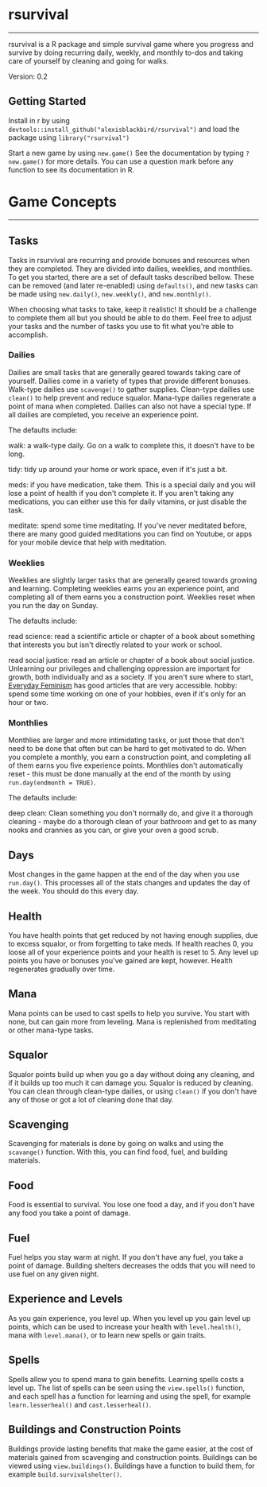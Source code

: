 # rsurvival
___
rsurvival is a R package and simple survival game where you progress and survive by doing recurring daily, weekly, and monthly to-dos and taking care of yourself by cleaning and going for walks.

Version: 0.2

## Getting Started

Install in r by using `devtools::install_github("alexisblackbird/rsurvival")` and load the package using `library("rsurvival")`

Start a new game by using `new.game()` See the documentation by typing `?new.game()` for more details. You can use a question mark before any function to see its documentation in R.

# Game Concepts
___
## Tasks

Tasks in rsurvival are recurring and provide bonuses and resources when they are completed. They are divided into dailies, weeklies, and monthlies. To get you started, there are a set of default tasks described bellow. These can be removed (and later re-enabled) using `defaults()`, and new tasks can be made using `new.daily()`, `new.weekly()`, and `new.monthly()`. 

When choosing what tasks to take, keep it realistic! It should be a challenge to complete them all but you should be able to do them. Feel free to adjust your tasks and the number of tasks you use to fit what you're able to accomplish. 

### Dailies

Dailies are small tasks that are generally geared towards taking care of yourself. Dailies come in a variety of types that provide different bonuses. Walk-type dailies use `scavenge()` to gather supplies. Clean-type dailies use `clean()` to help prevent and reduce squalor. Mana-type dailies regenerate a point of mana when completed. Dailies can also not have a special type. If all dailies are completed, you receive an experience point.

The defaults include:

walk: a walk-type daily. Go on a walk to complete this, it doesn't have to be long.

tidy: tidy up around your home or work space, even if it's just a bit.

meds: if you have medication, take them. This is a special daily and you will lose a point of health if you don't complete it. If you aren't taking any medications, you can either use this for daily vitamins, or just disable the task.

meditate: spend some time meditating. If you've never meditated before, there are many good guided meditations you can find on Youtube, or apps for your mobile device that help with meditation.

### Weeklies

Weeklies are slightly larger tasks that are generally geared towards growing and learning. Completing weeklies earns you an experience point, and completing all of them earns you a construction point. Weeklies reset when you run the day on Sunday.

The defaults include:

read science: read a scientific article or chapter of a book about something that interests you but isn't directly related to your work or school.

read social justice: read an article or chapter of a book about social justice. Unlearning our privileges and challenging oppression are important for growth, both individually and as a society. If you aren't sure where to start, [Everyday Feminism](http://everydayfeminism.com/) has good articles that are very accessible.
hobby: spend some time working on one of your hobbies, even if it's only for an hour or two.

### Monthlies

Monthlies are larger and more intimidating tasks, or just those that don't need to be done that often but can be hard to get motivated to do. When you complete a monthly, you earn a construction point, and completing all of them earns you five experience points. Monthlies don't automatically reset - this must be done manually at the end of the month by using `run.day(endmonth = TRUE)`.

The defaults include:

deep clean: Clean something you don't normally do, and give it a thorough cleaning - maybe do a thorough clean of your bathroom and get to as many nooks and crannies as you can, or give your oven a good scrub.

## Days

Most changes in the game happen at the end of the day when you use `run.day()`. This processes all of the stats changes and updates the day of the week. You should do this every day.

## Health

You have health points that get reduced by not having enough supplies, due to excess squalor, or from forgetting to take meds. If health reaches 0, you loose all of your experience points and your health is reset to 5. Any level up points you have or bonuses you've gained are kept, however. Health regenerates gradually over time.

## Mana

Mana points can be used to cast spells to help you survive. You start with none, but can gain more from leveling. Mana is replenished from meditating or other mana-type tasks.

## Squalor

Squalor points build up when you go a day without doing any cleaning, and if it builds up too much it can damage you. Squalor is reduced by cleaning. You can clean through clean-type dailies, or using `clean()` if you don't have any of those or got a lot of cleaning done that day.

## Scavenging

Scavenging for materials is done by going on walks and using the `scavange()` function. With this, you can find food, fuel, and building materials.

## Food

Food is essential to survival. You lose one food a day, and if you don't have any food you take a point of damage.

## Fuel

Fuel helps you stay warm at night. If you don't have any fuel, you take a point of damage. Building shelters decreases the odds that you will need to use fuel on any given night.

## Experience and Levels

As you gain experience, you level up. When you level up you gain level up points, which can be used to increase your health with `level.health()`, mana with `level.mana()`, or to learn new spells or gain traits.

## Spells

Spells allow you to spend mana to gain benefits. Learning spells costs a level up. The list of spells can be seen using the `view.spells()` function, and each spell has a function for learning and using the spell, for example `learn.lesserheal()` and `cast.lesserheal()`.

## Buildings and Construction Points

Buildings provide lasting benefits that make the game easier, at the cost of materials gained from scavenging and construction points. Buildings can be viewed using `view.buildings()`. Buildings have a function to build them, for example `build.survivalshelter()`. 


